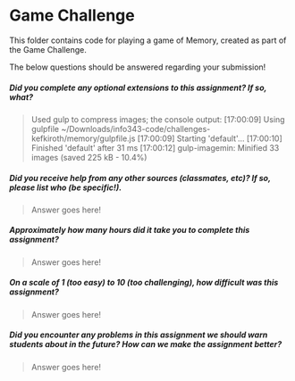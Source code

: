# Game Challenge

This folder contains code for playing a game of Memory, created as part of the Game Challenge.

The below questions should be answered regarding your submission!

##### Did you complete any optional extensions to this assignment? If so, what? #####
> Used gulp to compress images; the console output:
[17:00:09] Using gulpfile ~/Downloads/info343-code/challenges-kefkiroth/memory/gulpfile.js
[17:00:09] Starting 'default'...
[17:00:10] Finished 'default' after 31 ms
[17:00:12] gulp-imagemin: Minified 33 images (saved 225 kB - 10.4%)


##### Did you receive help from any other sources (classmates, etc)? If so, please list who (be specific!). #####
> Answer goes here!


##### Approximately how many hours did it take you to complete this assignment? #####
> Answer goes here!


##### On a scale of 1 (too easy) to 10 (too challenging), how difficult was this assignment? #####
> Answer goes here!


##### Did you encounter any problems in this assignment we should warn students about in the future? How can we make the assignment better? #####
> Answer goes here!
